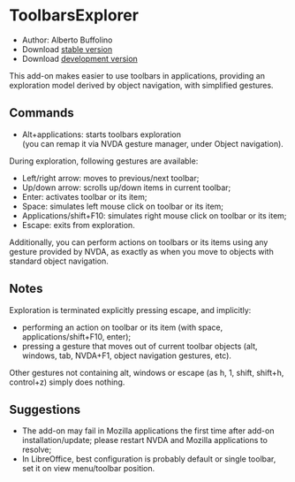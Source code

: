 # ToolbarsExplorer #

* Author: Alberto Buffolino
* Download [stable version][1]
* Download [development version][2]

This add-on makes easier to use toolbars in applications, providing an exploration model derived by object navigation, with simplified gestures.

## Commands

* Alt+applications: starts toolbars exploration<br/>
(you can remap it via NVDA gesture manager, under Object navigation).

During exploration, following gestures are available:

* Left/right arrow: moves to previous/next toolbar;
* Up/down arrow: scrolls up/down items in current toolbar;
* Enter: activates toolbar or its item;
* Space: simulates left mouse click on toolbar or its item;
* Applications/shift+F10: simulates right mouse click on toolbar or its item;
* Escape: exits from exploration.

Additionally, you can perform actions on toolbars or its items using any gesture provided by NVDA, as exactly as when you move to objects with standard object navigation.

## Notes

Exploration is terminated  explicitly pressing escape, and implicitly:

* performing an action on toolbar or its item (with space, applications/shift+F10, enter);
* pressing a gesture that moves out of current toolbar objects (alt, windows, tab, NVDA+F1, object navigation gestures, etc).

Other gestures not containing alt, windows or escape (as h, 1, shift, shift+h, control+z) simply does nothing.

## Suggestions

* The add-on may fail in Mozilla applications the first time after add-on installation/update; please restart NVDA and Mozilla applications to resolve;
* In LibreOffice, best configuration is probably default or single toolbar, set it on view menu/toolbar position.


[1]: https://addons.nvda-project.org/files/get.php?file=tbx

[2]: https://addons.nvda-project.org/files/get.php?file=tbx-dev
